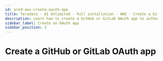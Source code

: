 ```yaml
---
id: prod-aws-create-oauth-app
title: Teradata - AI Unlimited - Full installation - AWS - Create a GitHub or GitLab OAuth app
description: Learn how to create a GitHub or GitLab OAuth app to authorize your Git repository to store user and project information.
sidebar_label: Create an OAuth app
sidebar_position: 3
---
```



# Create a GitHub or GitLab OAuth app
<!-- 
import MyPartial from '/docs/_partials/_create-oauth-app.mdx';

<MyPartial />

-->